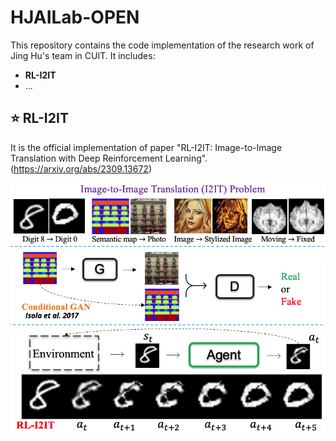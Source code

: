 # HJAILab-OPEN
This repository contains the code implementation of the research work of Jing Hu's team in CUIT.
It includes:

* **RL-I2IT**
* \...

## :star: RL-I2IT
It is the official implementation of paper "RL-I2IT: Image-to-Image Translation with Deep Reinforcement Learning".(https://arxiv.org/abs/2309.13672)

![i2itintro](./Figures/i2itintro.png)

